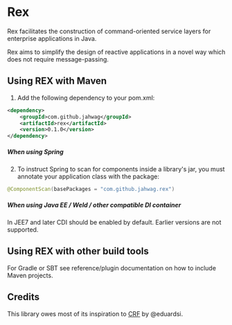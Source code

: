 # Rex
Rex facilitates the construction of command-oriented service layers for enterprise applications in Java.

Rex aims to simplify the design of reactive applications in a novel way which does not require message-passing.

## Using REX with Maven
1. Add the following dependency to your pom.xml:
```xml
<dependency>
    <groupId>com.github.jahwag</groupId>
    <artifactId>rex</artifactId>
    <version>0.1.0</version>
</dependency>
```

##### When using Spring

2. To instruct Spring to scan for components inside a library's jar, you must annotate your application class with the package:

```java
@ComponentScan(basePackages = "com.github.jahwag.rex")
```

##### When using Java EE / Weld / other compatible DI container
In JEE7 and later CDI should be enabled by default. Earlier versions are not supported.

## Using REX with other build tools
For Gradle or SBT see reference/plugin documentation on how to include Maven projects.

## Credits
This library owes most of its inspiration to [CRF](http://blog.sizovs.net/service-layer-design/) by @eduardsi.